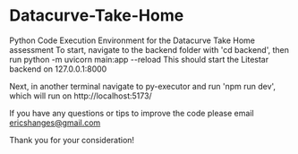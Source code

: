 # Datacurve-Take-Home
Python Code Execution Environment for the Datacurve Take Home assessment
To start, navigate to the backend folder with 'cd backend', then run python -m uvicorn main:app --reload
This should start the Litestar backend on 127.0.0.1:8000

Next, in another terminal navigate to py-executor and run 'npm run dev', which will run on http://localhost:5173/

If you have any questions or tips to improve the code please email ericshanges@gmail.com

Thank you for your consideration! 
